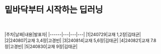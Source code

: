 밑바닥부터 시작하는 딥러닝
============================
<br><br>
|주차|날짜|내용|발표자|
|------|---|---|---|
|1|240729|교재 1,2장|김태균|
|2|240807|교재 3,4장|고경빈|
|3|240814|교재 5,6장|김태균|
|4|240821|교재 7.8장|고경빈|
|5|240830|교재 9장|김태균|
<br>
